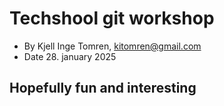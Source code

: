 # Techshool git workshop
- By Kjell Inge Tomren, kitomren@gmail.com
- Date 28. january 2025

## Hopefully fun and interesting

